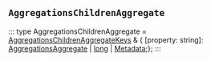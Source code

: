 ## `AggregationsChildrenAggregate`
:::
type AggregationsChildrenAggregate = [AggregationsChildrenAggregateKeys](./AggregationsChildrenAggregateKeys.md) & { [property: string]: [AggregationsAggregate](./AggregationsAggregate.md) | [long](./long.md) | [Metadata](./Metadata.md);};
:::
